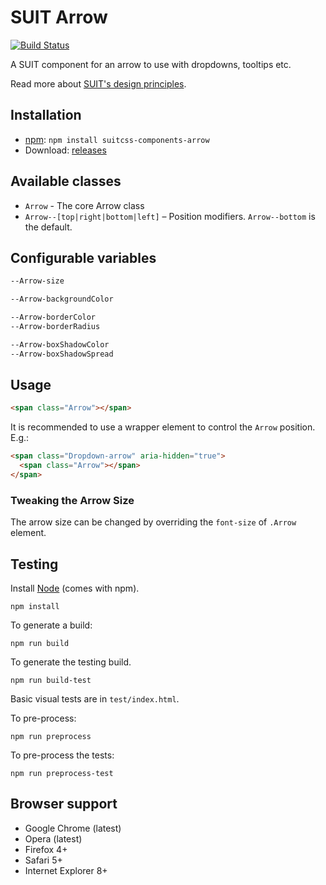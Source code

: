 # SUIT Arrow

[![Build Status](https://secure.travis-ci.org/giuseppeg/suitcss-components-arrow.svg?branch=master)](http://travis-ci.org/giuseppeg/suitcss-components-arrow)

A SUIT component for an arrow to use with dropdowns, tooltips etc.

Read more about [SUIT's design principles](https://github.com/suitcss/suit/).

## Installation

* [npm](https://npmjs.org/): `npm install suitcss-components-arrow`
* Download: [releases](https://github.com/giuseppeg/suitcss-components-arrow/releases/latest)

## Available classes

* `Arrow` - The core Arrow class
* `Arrow--[top|right|bottom|left]` – Position modifiers. `Arrow--bottom` is the default.

## Configurable variables

```css
--Arrow-size

--Arrow-backgroundColor

--Arrow-borderColor
--Arrow-borderRadius

--Arrow-boxShadowColor
--Arrow-boxShadowSpread
```

## Usage

```html
<span class="Arrow"></span>
```

It is recommended to use a wrapper element to control the `Arrow` position.
E.g.:

```html
<span class="Dropdown-arrow" aria-hidden="true">
  <span class="Arrow"></span>
</span>
```

### Tweaking the Arrow Size

The arrow size can be changed by overriding the `font-size` of `.Arrow` element.

## Testing

Install [Node](http://nodejs.org) (comes with npm).

```
npm install
```

To generate a build:

```
npm run build
```

To generate the testing build.

```
npm run build-test
```

Basic visual tests are in `test/index.html`.

To pre-process:

```
npm run preprocess
```

To pre-process the tests:

```
npm run preprocess-test
```

## Browser support

* Google Chrome (latest)
* Opera (latest)
* Firefox 4+
* Safari 5+
* Internet Explorer 8+
